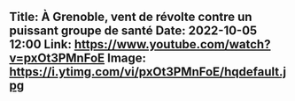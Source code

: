 Title: À Grenoble, vent de révolte contre un puissant groupe de santé
Date: 2022-10-05 12:00
Link: https://www.youtube.com/watch?v=pxOt3PMnFoE
Image: https://i.ytimg.com/vi/pxOt3PMnFoE/hqdefault.jpg
---
